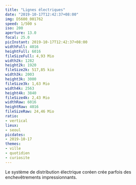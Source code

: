 ```yaml
---
title: "Lignes électriques"
date: "2019-10-17T12:42:37+08:00"
img: D5600_001762
speed: 1/500 s
iso: 200
aperture: 13.0
focal: 25.0
picInstant: 2019-10-17T12:42:37+08:00
widthFull: 4016
heightFull: 6016
fileSizeFull: 4,93 Mio
width2k: 1282
height2k: 1920
fileSize2k: 517,85 kio
width3k: 2003
height3k: 3000
fileSize3k: 1,63 Mio
width4k: 2563
height4k: 3840
fileSize4k: 2,43 Mio
widthRaw: 6016
heightRaw: 4016
fileSizeRaw: 24,46 Mio
ratio:
- vertical
lieux:
- seoul
picdates:
- 2019-10-17
themes:
- ville
- quotidien
- curiosite
---
```


Le système de distribution électrique coréen crée parfois des enchevêtrements impressionnants.